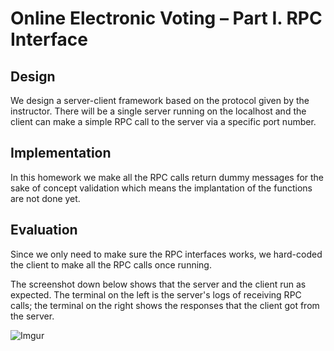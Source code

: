 # Online Electronic Voting – Part I. RPC Interface

## Design
We design a server-client framework based on the protocol given by the instructor. There will be a single server running on the localhost and the client can make a simple RPC call to the server via a specific port number.

## Implementation
In this homework we make all the RPC calls return dummy messages for the sake of concept validation which means the implantation of the functions are not done yet.

## Evaluation
Since we only need to make sure the RPC interfaces works, we hard-coded the client to make all the RPC calls once running.

The screenshot down below shows that the server and the client run as expected. The terminal on the left is the server's logs of receiving RPC calls; the terminal on the right shows the responses that the client got from the server.

![Imgur](https://i.imgur.com/ObLtLS7.png)
